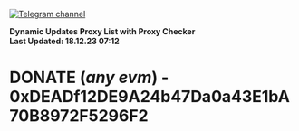 [![Telegram channel](https://img.shields.io/endpoint?url=https://runkit.io/damiankrawczyk/telegram-badge/branches/master?url=https://t.me/n4z4v0d)](https://t.me/n4z4v0d) 

**Dynamic Updates Proxy List with Proxy Checker**  
**Last Updated: 18.12.23 07:12**

# DONATE (_any evm_) - 0xDEADf12DE9A24b47Da0a43E1bA70B8972F5296F2
